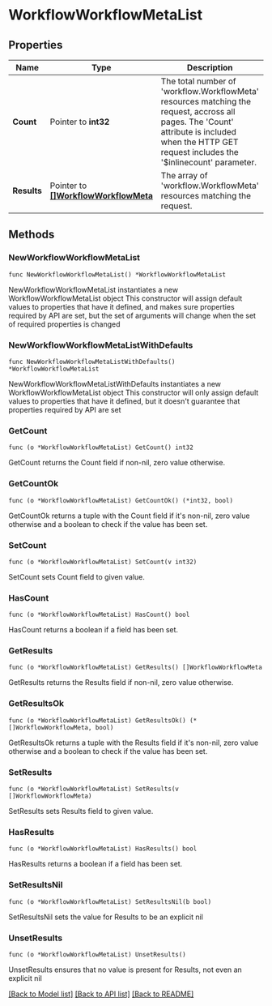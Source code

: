 # WorkflowWorkflowMetaList

## Properties

Name | Type | Description | Notes
------------ | ------------- | ------------- | -------------
**Count** | Pointer to **int32** | The total number of &#39;workflow.WorkflowMeta&#39; resources matching the request, accross all pages. The &#39;Count&#39; attribute is included when the HTTP GET request includes the &#39;$inlinecount&#39; parameter. | [optional] 
**Results** | Pointer to [**[]WorkflowWorkflowMeta**](workflow.WorkflowMeta.md) | The array of &#39;workflow.WorkflowMeta&#39; resources matching the request. | [optional] 

## Methods

### NewWorkflowWorkflowMetaList

`func NewWorkflowWorkflowMetaList() *WorkflowWorkflowMetaList`

NewWorkflowWorkflowMetaList instantiates a new WorkflowWorkflowMetaList object
This constructor will assign default values to properties that have it defined,
and makes sure properties required by API are set, but the set of arguments
will change when the set of required properties is changed

### NewWorkflowWorkflowMetaListWithDefaults

`func NewWorkflowWorkflowMetaListWithDefaults() *WorkflowWorkflowMetaList`

NewWorkflowWorkflowMetaListWithDefaults instantiates a new WorkflowWorkflowMetaList object
This constructor will only assign default values to properties that have it defined,
but it doesn't guarantee that properties required by API are set

### GetCount

`func (o *WorkflowWorkflowMetaList) GetCount() int32`

GetCount returns the Count field if non-nil, zero value otherwise.

### GetCountOk

`func (o *WorkflowWorkflowMetaList) GetCountOk() (*int32, bool)`

GetCountOk returns a tuple with the Count field if it's non-nil, zero value otherwise
and a boolean to check if the value has been set.

### SetCount

`func (o *WorkflowWorkflowMetaList) SetCount(v int32)`

SetCount sets Count field to given value.

### HasCount

`func (o *WorkflowWorkflowMetaList) HasCount() bool`

HasCount returns a boolean if a field has been set.

### GetResults

`func (o *WorkflowWorkflowMetaList) GetResults() []WorkflowWorkflowMeta`

GetResults returns the Results field if non-nil, zero value otherwise.

### GetResultsOk

`func (o *WorkflowWorkflowMetaList) GetResultsOk() (*[]WorkflowWorkflowMeta, bool)`

GetResultsOk returns a tuple with the Results field if it's non-nil, zero value otherwise
and a boolean to check if the value has been set.

### SetResults

`func (o *WorkflowWorkflowMetaList) SetResults(v []WorkflowWorkflowMeta)`

SetResults sets Results field to given value.

### HasResults

`func (o *WorkflowWorkflowMetaList) HasResults() bool`

HasResults returns a boolean if a field has been set.

### SetResultsNil

`func (o *WorkflowWorkflowMetaList) SetResultsNil(b bool)`

 SetResultsNil sets the value for Results to be an explicit nil

### UnsetResults
`func (o *WorkflowWorkflowMetaList) UnsetResults()`

UnsetResults ensures that no value is present for Results, not even an explicit nil

[[Back to Model list]](../README.md#documentation-for-models) [[Back to API list]](../README.md#documentation-for-api-endpoints) [[Back to README]](../README.md)


